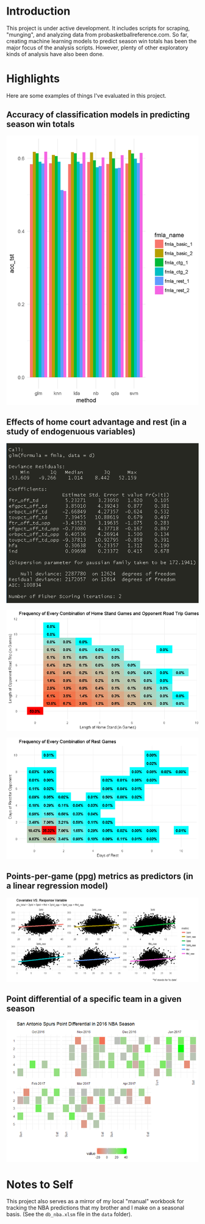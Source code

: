 

# Introduction

This project is under active development. It includes scripts for scraping,
"munging", and analyzing data from
probasketballreference.com. So far, creating machine learning models
to predict season win totals has been the major focus of the analysis scripts.
However, plenty of other exploratory kinds of analysis have also been done.


# Highlights

Here are some examples of things I've evaluated in this project.

## Accuracy of classification models in predicting season win totals

![](figs/diagnostics_details_all_2.png)

## Effects of home court advantage and rest (in a study of endogenuous variables)

![](figs/stargazer_lm_ff_hfa_ind.png)

![](figs/viz_hstand_rtrip_freq.png)

![](figs/viz_drest_freq.png)

## Points-per-game (ppg) metrics as predictors (in a linear regression model)

![](figs/viz_andy_3.png)

## Point differential of a specific team in a given season

![](figs/viz_pd_sas_2016.png)

# Notes to Self

This project also serves as a mirror of my local "manual"
workbook for tracking the NBA predictions that my brother and I make
on a seasonal basis. (See the `db_nba.xlsm` file in the `data` folder).
